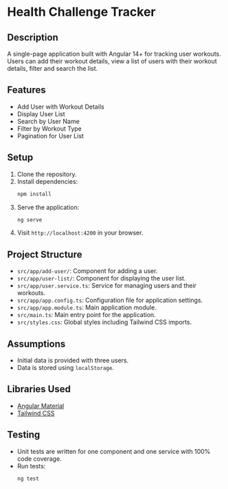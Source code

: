 # Health Challenge Tracker

## Description

A single-page application built with Angular 14+ for tracking user workouts. Users can add their workout details, view a list of users with their workout details, filter and search the list.

## Features

- Add User with Workout Details
- Display User List
- Search by User Name
- Filter by Workout Type
- Pagination for User List

## Setup

1. Clone the repository.
2. Install dependencies:
    ```sh
    npm install
    ```
3. Serve the application:
    ```sh
    ng serve
    ```
4. Visit `http://localhost:4200` in your browser.

## Project Structure

- `src/app/add-user/`: Component for adding a user.
- `src/app/user-list/`: Component for displaying the user list.
- `src/app/user.service.ts`: Service for managing users and their workouts.
- `src/app/app.config.ts`: Configuration file for application settings.
- `src/app/app.module.ts`: Main application module.
- `src/main.ts`: Main entry point for the application.
- `src/styles.css`: Global styles including Tailwind CSS imports.

## Assumptions

- Initial data is provided with three users.
- Data is stored using `localStorage`.

## Libraries Used

- [Angular Material](https://material.angular.io/)
- [Tailwind CSS](https://tailwindcss.com/)

## Testing

- Unit tests are written for one component and one service with 100% code coverage.
- Run tests:
    ```sh
    ng test
    ```
